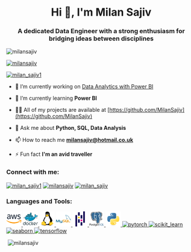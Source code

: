 <h1 align="center">Hi 👋, I'm Milan Sajiv</h1>
<h3 align="center">A dedicated Data Engineer with a strong enthusiasm for bridging ideas between disciplines</h3>

<p align="left"> <img src="https://komarev.com/ghpvc/?username=milansajiv&label=Profile%20views&color=0e75b6&style=flat" alt="milansajiv" /> </p>

<p align="left"> <a href="https://github.com/ryo-ma/github-profile-trophy"><img src="https://github-profile-trophy.vercel.app/?username=milansajiv" alt="milansajiv" /></a> </p>

<p align="left"> <a href="https://twitter.com/milan_sajiv1" target="blank"><img src="https://img.shields.io/twitter/follow/milan_sajiv1?logo=twitter&style=for-the-badge" alt="milan_sajiv1" /></a> </p>

- 🔭 I’m currently working on [Data Analytics with Power BI](https://github.com/MilanSajiv/Data-Analytics-Power-BI-Report)

- 🌱 I’m currently learning **Power BI**

- 👨‍💻 All of my projects are available at [https://github.com/MilanSajiv](https://github.com/MilanSajiv)

- 💬 Ask me about **Python, SQL, Data Analysis**

- 📫 How to reach me **milansajiv@hotmail.co.uk**

- ⚡ Fun fact **I'm an avid traveller**

<h3 align="left">Connect with me:</h3>
<p align="left">
<a href="https://twitter.com/milan_sajiv1" target="blank"><img align="center" src="https://raw.githubusercontent.com/rahuldkjain/github-profile-readme-generator/master/src/images/icons/Social/twitter.svg" alt="milan_sajiv1" height="30" width="40" /></a>
<a href="https://linkedin.com/in/milansajiv" target="blank"><img align="center" src="https://raw.githubusercontent.com/rahuldkjain/github-profile-readme-generator/master/src/images/icons/Social/linked-in-alt.svg" alt="milansajiv" height="30" width="40" /></a>
<a href="https://instagram.com/milan_sajiv" target="blank"><img align="center" src="https://raw.githubusercontent.com/rahuldkjain/github-profile-readme-generator/master/src/images/icons/Social/instagram.svg" alt="milan_sajiv" height="30" width="40" /></a>
</p>

<h3 align="left">Languages and Tools:</h3>
<p align="left"> <a href="https://aws.amazon.com" target="_blank" rel="noreferrer"> <img src="https://raw.githubusercontent.com/devicons/devicon/master/icons/amazonwebservices/amazonwebservices-original-wordmark.svg" alt="aws" width="40" height="40"/> </a> <a href="https://www.docker.com/" target="_blank" rel="noreferrer"> <img src="https://raw.githubusercontent.com/devicons/devicon/master/icons/docker/docker-original-wordmark.svg" alt="docker" width="40" height="40"/> </a> <a href="https://www.linux.org/" target="_blank" rel="noreferrer"> <img src="https://raw.githubusercontent.com/devicons/devicon/master/icons/linux/linux-original.svg" alt="linux" width="40" height="40"/> </a> <a href="https://www.mysql.com/" target="_blank" rel="noreferrer"> <img src="https://raw.githubusercontent.com/devicons/devicon/master/icons/mysql/mysql-original-wordmark.svg" alt="mysql" width="40" height="40"/> </a> <a href="https://pandas.pydata.org/" target="_blank" rel="noreferrer"> <img src="https://raw.githubusercontent.com/devicons/devicon/2ae2a900d2f041da66e950e4d48052658d850630/icons/pandas/pandas-original.svg" alt="pandas" width="40" height="40"/> </a> <a href="https://www.postgresql.org" target="_blank" rel="noreferrer"> <img src="https://raw.githubusercontent.com/devicons/devicon/master/icons/postgresql/postgresql-original-wordmark.svg" alt="postgresql" width="40" height="40"/> </a> <a href="https://www.python.org" target="_blank" rel="noreferrer"> <img src="https://raw.githubusercontent.com/devicons/devicon/master/icons/python/python-original.svg" alt="python" width="40" height="40"/> </a> <a href="https://pytorch.org/" target="_blank" rel="noreferrer"> <img src="https://www.vectorlogo.zone/logos/pytorch/pytorch-icon.svg" alt="pytorch" width="40" height="40"/> </a> <a href="https://scikit-learn.org/" target="_blank" rel="noreferrer"> <img src="https://upload.wikimedia.org/wikipedia/commons/0/05/Scikit_learn_logo_small.svg" alt="scikit_learn" width="40" height="40"/> </a> <a href="https://seaborn.pydata.org/" target="_blank" rel="noreferrer"> <img src="https://seaborn.pydata.org/_images/logo-mark-lightbg.svg" alt="seaborn" width="40" height="40"/> </a> <a href="https://www.tensorflow.org" target="_blank" rel="noreferrer"> <img src="https://www.vectorlogo.zone/logos/tensorflow/tensorflow-icon.svg" alt="tensorflow" width="40" height="40"/> </a> </p>

<p>&nbsp;<img align="center" src="https://github-readme-stats.vercel.app/api?username=milansajiv&show_icons=true&locale=en" alt="milansajiv" /></p>
